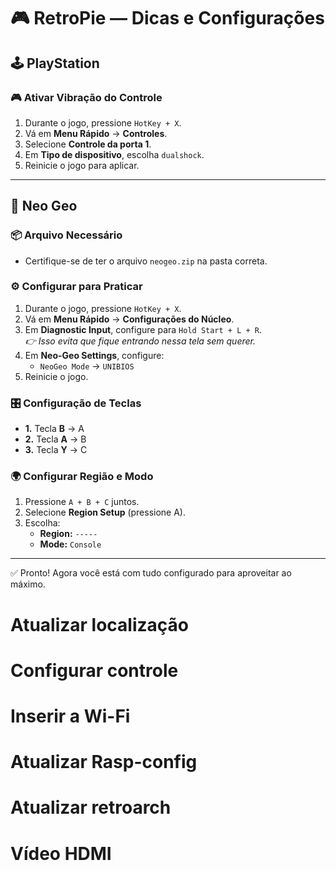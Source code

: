# 🎮 RetroPie — Dicas e Configurações

## 🕹️ PlayStation

### 🎮 Ativar Vibração do Controle

1. Durante o jogo, pressione `HotKey + X`.
2. Vá em **Menu Rápido** → **Controles**.
3. Selecione **Controle da porta 1**.
4. Em **Tipo de dispositivo**, escolha `dualshock`.
5. Reinicie o jogo para aplicar.

---

## 🐉 Neo Geo

### 📦 Arquivo Necessário

- Certifique-se de ter o arquivo `neogeo.zip` na pasta correta.

### ⚙️ Configurar para Praticar

1. Durante o jogo, pressione `HotKey + X`.
2. Vá em **Menu Rápido** → **Configurações do Núcleo**.
3. Em **Diagnostic Input**, configure para `Hold Start + L + R`.  
   _👉 Isso evita que fique entrando nessa tela sem querer._
4. Em **Neo-Geo Settings**, configure:
   - `NeoGeo Mode` → `UNIBIOS`
5. Reinicie o jogo.

### 🎛️ Configuração de Teclas

- **1.** Tecla **B** → A  
- **2.** Tecla **A** → B  
- **3.** Tecla **Y** → C  

### 🌍 Configurar Região e Modo

1. Pressione `A + B + C` juntos.
2. Selecione **Region Setup** (pressione A).
3. Escolha:
   - **Region:** `-----`
   - **Mode:** `Console`

---

✅ Pronto! Agora você está com tudo configurado para aproveitar ao máximo.

# Atualizar localização 
# Configurar controle
# Inserir a Wi-Fi 
# Atualizar Rasp-config
# Atualizar retroarch
# Vídeo HDMI
